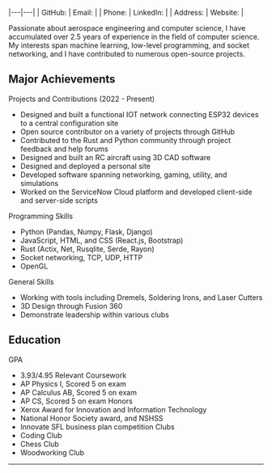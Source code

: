 
|---|---|
| GitHub: | Email: |
| Phone:  | LinkedIn: |
| Address: | Website: |

Passionate about aerospace engineering and computer science, I have accumulated over 2.5 years of experience in the field of computer science. My interests span machine learning, low-level programming, and socket networking, and I have contributed to numerous open-source projects.

## Major Achievements

Projects and Contributions (2022 - Present)
- Designed and built a functional IOT network connecting ESP32 devices to a central configuration site
- Open source contributor on a variety of projects through GitHub
- Contributed to the Rust and Python community through project feedback and help forums
- Designed and built an RC aircraft using 3D CAD software
- Designed and deployed a personal site
- Developed software spanning networking, gaming, utility, and simulations
- Worked on the ServiceNow Cloud platform and developed client-side and server-side scripts

Programming Skills
- Python (Pandas, Numpy, Flask, Django)
- JavaScript, HTML, and CSS (React.js, Bootstrap)
- Rust (Actix, Net, Rusqlite, Serde, Rayon)
- Socket networking, TCP, UDP, HTTP
- OpenGL

General Skills
- Working with tools including Dremels, Soldering Irons, and Laser Cutters
- 3D Design through Fusion 360
- Demonstrate leadership within various clubs


## Education

GPA
- 3.93/4.95
Relevant Coursework 
- AP Physics I, Scored 5 on exam
- AP Calculus AB, Scored 5 on exam
- AP CS, Scored 5 on exam
Honors
- Xerox Award for Innovation and Information Technology
- National Honor Society award, and NSHSS
- Innovate SFL business plan competition
Clubs 
- Coding Club
- Chess Club
- Woodworking Club

---

